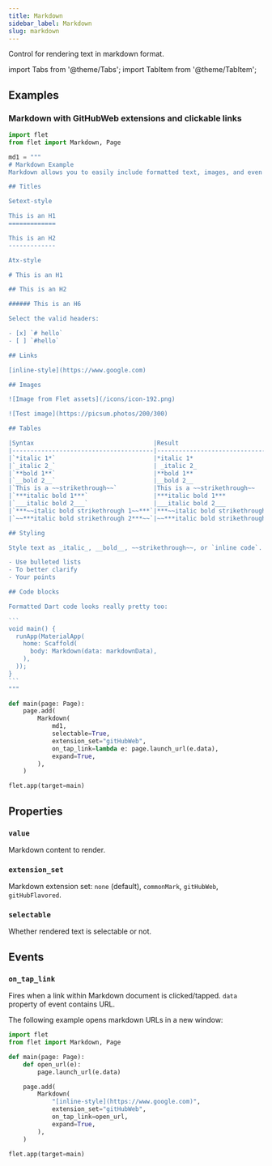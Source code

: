 ```yaml
---
title: Markdown
sidebar_label: Markdown
slug: markdown
---
```


Control for rendering text in markdown format.

import Tabs from '@theme/Tabs';
import TabItem from '@theme/TabItem';

## Examples

### Markdown with GitHubWeb extensions and clickable links

<Tabs groupId="language">
  <TabItem value="python" label="Python" default>

````python
import flet
from flet import Markdown, Page

md1 = """
# Markdown Example
Markdown allows you to easily include formatted text, images, and even formatted Dart code in your app.

## Titles

Setext-style

This is an H1
=============

This is an H2
-------------

Atx-style

# This is an H1

## This is an H2

###### This is an H6

Select the valid headers:

- [x] `# hello`
- [ ] `#hello`

## Links

[inline-style](https://www.google.com)

## Images

![Image from Flet assets](/icons/icon-192.png)

![Test image](https://picsum.photos/200/300)

## Tables

|Syntax                                 |Result                               |
|---------------------------------------|-------------------------------------|
|`*italic 1*`                           |*italic 1*                           |
|`_italic 2_`                           | _italic 2_                          |
|`**bold 1**`                           |**bold 1**                           |
|`__bold 2__`                           |__bold 2__                           |
|`This is a ~~strikethrough~~`          |This is a ~~strikethrough~~          |
|`***italic bold 1***`                  |***italic bold 1***                  |
|`___italic bold 2___`                  |___italic bold 2___                  |
|`***~~italic bold strikethrough 1~~***`|***~~italic bold strikethrough 1~~***|
|`~~***italic bold strikethrough 2***~~`|~~***italic bold strikethrough 2***~~|

## Styling

Style text as _italic_, __bold__, ~~strikethrough~~, or `inline code`.

- Use bulleted lists
- To better clarify
- Your points

## Code blocks

Formatted Dart code looks really pretty too:

```
void main() {
  runApp(MaterialApp(
    home: Scaffold(
      body: Markdown(data: markdownData),
    ),
  ));
}
```
"""

def main(page: Page):
    page.add(
        Markdown(
            md1,
            selectable=True,
            extension_set="gitHubWeb",
            on_tap_link=lambda e: page.launch_url(e.data),
            expand=True,
        ),
    )

flet.app(target=main)
````

  </TabItem>
</Tabs>

## Properties

### `value`

Markdown content to render.

### `extension_set`

Markdown extension set: `none` (default), `commonMark`, `gitHubWeb`, `gitHubFlavored`.

### `selectable`

Whether rendered text is selectable or not.

## Events

### `on_tap_link`

Fires when a link within Markdown document is clicked/tapped. `data` property of event contains URL.

The following example opens markdown URLs in a new window:

```python
import flet
from flet import Markdown, Page

def main(page: Page):
    def open_url(e):
        page.launch_url(e.data)

    page.add(
        Markdown(
            "[inline-style](https://www.google.com)",
            extension_set="gitHubWeb",
            on_tap_link=open_url,
            expand=True,
        ),
    )

flet.app(target=main)
```